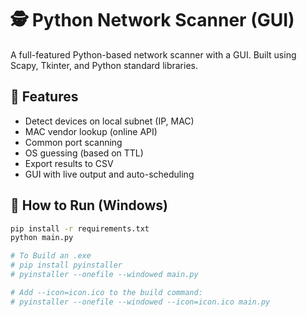 # 🕵️ Python Network Scanner (GUI)

A full-featured Python-based network scanner with a GUI. Built using Scapy, Tkinter, and Python standard libraries.

## 🔧 Features

- Detect devices on local subnet (IP, MAC)
- MAC vendor lookup (online API)
- Common port scanning
- OS guessing (based on TTL)
- Export results to CSV
- GUI with live output and auto-scheduling

## 🚀 How to Run (Windows)

```bash
pip install -r requirements.txt
python main.py

# To Build an .exe
# pip install pyinstaller
# pyinstaller --onefile --windowed main.py

# Add --icon=icon.ico to the build command:
# pyinstaller --onefile --windowed --icon=icon.ico main.py
